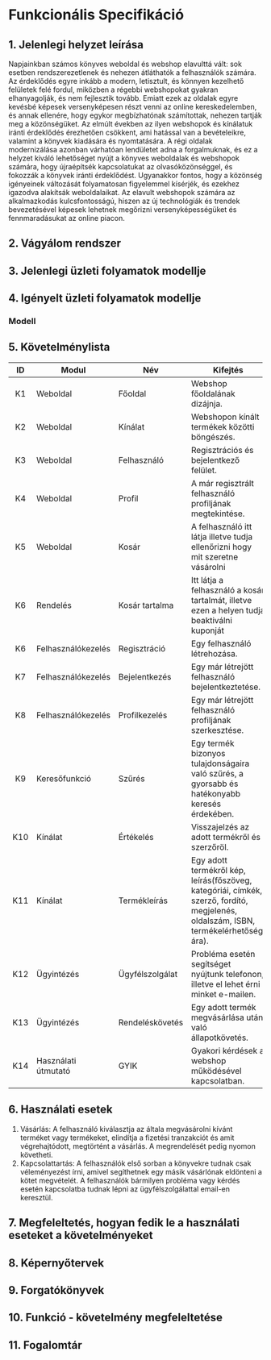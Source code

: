 # Funkcionális Specifikáció

## 1. Jelenlegi helyzet leírása

Napjainkban számos könyves weboldal és webshop elavulttá vált: sok esetben rendszerezetlenek és nehezen átláthatók a felhasználók számára. Az érdeklődés egyre inkább a modern, letisztult, és könnyen kezelhető felületek felé fordul, miközben a régebbi webshopokat gyakran elhanyagolják, és nem fejlesztik tovább. Emiatt ezek az oldalak egyre kevésbé képesek versenyképesen részt venni az online kereskedelemben, és annak ellenére, hogy egykor megbízhatónak számítottak, nehezen tartják meg a közönségüket. Az elmúlt években az ilyen webshopok és kínálatuk iránti érdeklődés érezhetően csökkent, ami hatással van a bevételeikre, valamint a könyvek kiadására és nyomtatására. A régi oldalak modernizálása azonban várhatóan lendületet adna a forgalmuknak, és ez a helyzet kiváló lehetőséget nyújt a könyves weboldalak és webshopok számára, hogy újraépítsék kapcsolatukat az olvasóközönséggel, és fokozzák a könyvek iránti érdeklődést. Ugyanakkor fontos, hogy a közönség igényeinek változását folyamatosan figyelemmel kísérjék, és ezekhez igazodva alakítsák weboldalaikat. Az elavult webshopok számára az alkalmazkodás kulcsfontosságú, hiszen az új technológiák és trendek bevezetésével képesek lehetnek megőrizni versenyképességüket és fennmaradásukat az online piacon.

## 2. Vágyálom rendszer 


## 3. Jelenlegi üzleti folyamatok modellje


## 4. Igényelt üzleti folyamatok modellje


### Modell 


## 5. Követelménylista

| ID | Modul | Név | Kifejtés |
| :---: | --- | --- | --- |
| K1  | Weboldal | Főoldal  | Webshop főoldalának dizájnja. |
| K2  | Weboldal | Kínálat  | Webshopon kínált termékek közötti böngészés. |
| K3  | Weboldal | Felhasználó  | Regisztrációs és bejelentkező felület. |
| K4  | Weboldal | Profil  | A már regisztrált felhasználó profiljának megtekintése. |
| K5  | Weboldal | Kosár | A felhasználó itt látja illetve tudja ellenőrizni hogy mit szeretne vásárolni |
| K6  | Rendelés | Kosár tartalma | Itt látja a felhasználó a kosár tartalmát, illetve ezen a helyen tudja beaktiválni kuponját |
| K6  | Felhasználókezelés | Regisztráció  | Egy felhasználó létrehozása. |
| K7  | Felhasználókezelés | Bejelentkezés  | Egy már létrejött felhasználó bejelentkeztetése. |
| K8  | Felhasználókezelés | Profilkezelés  | Egy már létrejött felhasználó profiljának szerkesztése. |
| K9  | Keresőfunkció | Szűrés  | Egy termék bizonyos tulajdonságaira való szűrés, a gyorsabb és hatékonyabb keresés érdekében. |
| K10  | Kínálat | Értékelés | Visszajelzés az adott termékről és szerzőröl. |
| K11  | Kínálat | Termékleírás | Egy adott termékről kép, leírás(főszöveg, kategóriái, címkék, szerző, fordító, megjelenés, oldalszám, ISBN, termékelérhetőség, ára).
| K12  | Ügyintézés | Ügyfélszolgálat | Probléma esetén segítséget nyújtunk telefonon, illetve el lehet érni minket e-mailen. |
| K13  | Ügyintézés | Rendeléskövetés | Egy adott termék megvásárlása után való állapotkövetés. |
| K14  | Használati útmutató | GYIK | Gyakori kérdések a webshop működésével kapcsolatban. |

## 6. Használati esetek

1. Vásárlás: A felhasználó kiválasztja az általa megvásárolni kívánt terméket vagy termékeket, elindítja a fizetési tranzakciót és amit végrehajtódott, megtörtént a vásárlás. A megrendelését pedig nyomon követheti.
2. Kapcsolattartás: A felhasználók első sorban a könyvekre tudnak csak véleményezést írni, amivel segíthetnek egy másik vásárlónak eldönteni a kötet megvételét. A felhasználók bármilyen probléma vagy kérdés esetén kapcsolatba tudnak lépni az ügyfélszolgálattal email-en keresztül.

## 7. Megfeleltetés, hogyan fedik le a használati eseteket a követelményeket


## 8. Képernyőtervek


## 9. Forgatókönyvek


## 10. Funkció - követelmény megfeleltetése


## 11. Fogalomtár